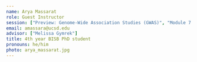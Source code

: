 ```yaml
---
name: Arya Massarat
role: Guest Instructor
session: ["Preview: Genome-Wide Association Studies (GWAS)", "Module 7: Software Engineering on a Team", "Module 8: Reproducible Bioinformatics"]
email: amassara@ucsd.edu
advisor: ["Melissa Gymrek"]
title: 4th year BISB PhD student
pronouns: he/him
photo: arya_massarat.jpg
---
```

